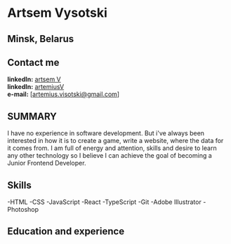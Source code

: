 # Artsem Vysotski #
**Minsk, Belarus**
---
## Contact me ##
**linkedIn:** [artsem V](https://www.linkedin.com/in/artsem-vysotski/)  
**linkedIn:** [artemiusV](https://github.com/artemiusV)  
**e-mail:** [artemius.visotski@gmail.com]

## SUMMARY ##
 I have no experience in software development. But i've always been interested in how it is to create a game, write a website, where the data for it comes from. I am full of energy and attention, skills and desire to learn any other technology so I believe I can achieve the goal of becoming a Junior Frontend Developer. 

 ## Skills ## 
-HTML
-CSS
-JavaScript
-React
-TypeScript
-Git
-Adobe Illustrator
-Photoshop

## Education and experience ##  


